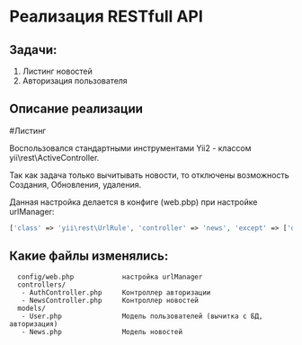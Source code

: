 Реализация RESTfull API
============================

Задачи:
-------------------
1. Листинг новостей
2. Авторизация пользователя

Описание реализации
-------------------
#Листинг

Воспользовался стандартными инструментами Yii2 - классом yii\rest\ActiveController.

Так как задача только вычитывать новости, то отключены возможность Создания, Обновления, удаления.

Данная настройка делается в конфиге (web.pbp) при настройке urlManager:
```php
['class' => 'yii\rest\UrlRule', 'controller' => 'news', 'except' => ['delete', 'create', 'update','options'],],
```

Какие файлы изменялись:
-------------------

      config/web.php            настройка urlManager 
      controllers/              
       - AuthController.php     Контроллер авторизации
       - NewsController.php     Контроллер новостей
      models/             
       - User.php               Модель пользователей (вычитка с БД, авторизация)
       - News.php               Модель новостей